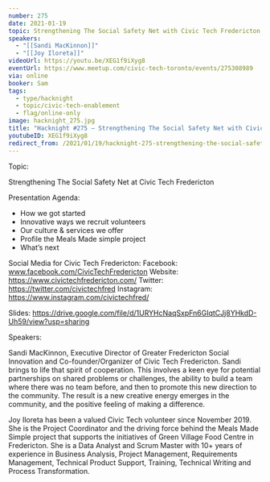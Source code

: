 ```yaml
---
number: 275
date: 2021-01-19
topic: Strengthening The Social Safety Net with Civic Tech Fredericton
speakers:
  - "[[Sandi MacKinnon]]"
  - "[[Joy Iloreta]]"
videoUrl: https://youtu.be/XEG1f9iXyg8
eventUrl: https://www.meetup.com/civic-tech-toronto/events/275308989
via: online
booker: Sam
tags:
  - type/hacknight
  - topic/civic-tech-enablement
  - flag/online-only
image: hacknight_275.jpg
title: "Hacknight #275 – Strengthening The Social Safety Net with Civic Tech Fredericton"
youtubeID: XEG1f9iXyg8
redirect_from: /2021/01/19/hacknight-275-strengthening-the-social-safety-net-with-civic-tech-fredericton-with-sandi-mackinnon-joy-iloreta/
---
```

Topic:

Strengthening The Social Safety Net at Civic Tech Fredericton

Presentation Agenda:
+ How we got started
+ Innovative ways we recruit volunteers
+ Our culture & services we offer
+ Profile the Meals Made simple project
+ What’s next

Social Media for Civic Tech Fredericton:
Facebook: www.facebook.com/CivicTechFredericton
Website: https://www.civictechfredericton.com/
Twitter: https://twitter.com/civictechfred
Instagram: https://www.instagram.com/civictechfred/

Slides: https://drive.google.com/file/d/1URYHcNaqSxpFn6GIqtCJj8YHkdD-Uh59/view?usp=sharing

Speakers:

Sandi MacKinnon, Executive Director of Greater Fredericton Social Innovation and Co-founder/Organizer of Civic Tech Fredericton. Sandi brings to life that spirit of cooperation. This involves a keen eye for potential partnerships on shared problems or challenges, the ability to build a team where there was no team before, and then to promote this new direction to the community. The result is a new creative energy emerges in the community, and the positive feeling of making a difference.

Joy Iloreta has been a valued Civic Tech volunteer since November 2019. She is the Project Coordinator and the driving force behind the Meals Made Simple project that supports the initiatives of Green Village Food Centre in Fredericton. She is a Data Analyst and Scrum Master with 10+ years of experience in Business Analysis, Project Management, Requirements Management, Technical Product Support, Training, Technical Writing and Process Transformation.